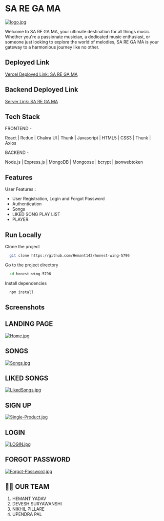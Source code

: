 
# SA RE GA MA 

[![logo.jpg](https://i.ytimg.com/vi/704PL_KSLPY/maxresdefault.jpg)](https://postimg.cc/nsKjyYJL)


Welcome to SA RE GA MA, your ultimate destination for all things music. Whether you're a passionate musician, a dedicated music enthusiast, or someone just looking to explore the world of melodies, SA RE GA MA is your gateway to a harmonious journey like no other.


## Deployed Link
[Vercel Deployed Link:  SA RE GA MA](https://saregama.vercel.app/)

## Backend Deployed Link
[Server Link:  SA RE GA MA](https://modern-plum-overcoat.cyclic.app/)

## Tech Stack
<div>
  
FRONTEND -

React | Redux | Chakra UI | Thunk | Javascript | HTML5 | CSS3 | Thunk | Axios

BACKEND -

Node.js | Express.js | MongoDB | Mongoose | bcrypt | jsonwebtoken 
 
</div>

## Features

User Features :
- User Registration, Login and  Forgot Password 
- Authentication
- Songs
- LIKED SONG PLAY LIST
- PLAYER
## Run Locally

Clone the project

```bash
  git clone https://github.com/Hemant142/honest-wing-5796
```

Go to the project directory

```bash
  cd honest-wing-5796
```

Install dependencies

```bash
  npm install 

```

<!-- Start the server

```bash
  npm run server 
``` -->

## Screenshots

## LANDING PAGE
[![Home.jpg](https://i.postimg.cc/NGkLQ9j0/Lansing-PAge.png)](https://postimg.cc/XpWKXJsm)

## SONGS
[![Songs.jpg](https://i.postimg.cc/VN6zJXCY/Songs.png)](https://postimg.cc/XpWKXJsm)

## LIKED SONGS
[![LikedSongs.jpg](https://i.postimg.cc/bw9jtb4G/Liked.png)](https://postimg.cc/r0FHWjy0)

## SIGN UP
[![Single-Product.jpg](https://i.postimg.cc/d1kC3qD0/Screenshot-2023-10-03-162640.png)](https://postimg.cc/8fz7VpWf)

## LOGIN
[![LOGIN.jpg](https://i.postimg.cc/wxL4MzCM/Login-Page.png)](https://postimg.cc/7bznNLmP)

## FORGOT PASSWORD 
[![Forgot-Password.jpg](https://i.postimg.cc/h4MJnz20/Screenshot-2023-10-03-162002.png)](https://postimg.cc/sMHWzFw0)



## 👩‍🚒 OUR TEAM

1. HEMANT YADAV
2. DEVESH SURYAWANSHI
3. NIKHIL PILLARE
4. UPENDRA PAL



